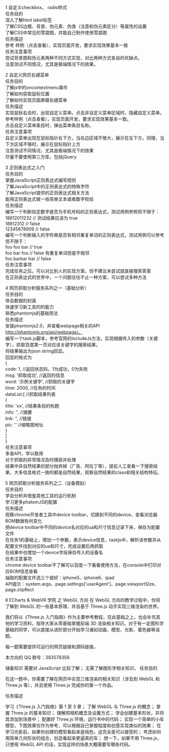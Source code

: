 1 自定义checkbox， radio样式  
任务目的  
深入了解html label标签  
了解CSS边框、背景、伪元素、伪类（注意和伪元素区分）等属性的设置  
了解CSS中常见的雪碧图，并能自己制作使用雪碧图  
任务描述  
参考 样例（点击查看），实现页面开发，要求实现效果基本一致  
任务注意事项  
尝试背景图和伪元素两种不同方式实现，对比两种方式各自的优缺点。  
注意测试不同情况，尤其是极端情况下的效果。  
  
2 自定义网页右键菜单  
任务目的  
了解js中的oncontextmenu事件  
了解如何获取鼠标位置  
了解如何实现页面屏蔽右键菜单  
任务描述  
实现鼠标右击时，出现自定义菜单。点击非自定义菜单区域时，隐藏自定义菜单。参考样例（点击查看），实现页面开发，要求实现效果基本一致。  
点击自定义菜单条目时，弹出菜单条目名称。  
任务注意事项  
自定义菜单出现在鼠标指针右下方，当右边区域不够大，展示在左下方，同理，当下方区域不够时，展示在鼠标指针上方  
注意测试不同情况，尤其是极端情况下的效果  
尽量不要使用第三方库，包括jQuery  

3 正则表达式之入门  
任务目的  
掌握JavaScript正则表达式编写规则  
了解JavaScript中的正则表达式的特殊字符  
了解JavaScript提供的正则表达式相关方法  
能用正则表达式做一些简单文本或者数字校验  
任务描述  
编写一个判断给定数字是否为手机号码的正则表达式，测试用例参照但不限于：  
18812011232  // 测试结果应该为 true  
18812312     // false  
12345678909  // false  
编写一个判断输入的字符串是否有相邻重复单词的正则表达式，测试用例可以参考但不限于：  
foo foo bar       // true  
foo bar foo       // false  有重复单词但是不相邻  
foo  barbar bar   // false  
任务注意事项  
完成任务之后，可以对比别人的实现方案，但不建议未尝试就直接搜索答案  
在正则表达式的世界中，一个问题往往不止一种方案，可以尝试多种方法  

4 网页抓取分析服务系列之一（基础分析）<br>
任务目的<br>
体会数据的封装<br>
快速学习新工具的的能力<br>
熟悉phantomjs的基础用法<br>
任务描述<br>
安装phantomjs2.0，并查看webpage相关的API http://phantomjs.org/api/webpage/。<br>
编写一个task.js脚本，参考官网的includeJs方法，实现根据传入的参数（关键字），抓取百度第一页对应该关键字的搜索结果。<br>
将结果输出为json string回显。<br>
回显的格式为<br>
   {<br>
       code: 1, //返回状态码，1为成功，0为失败<br>
       msg: '抓取成功', //返回的信息<br>
       word: '示例关键字', //抓取的关键字<br>
       time: 2000, //任务的时间<br>
       dataList:[   //抓取结果列表<br>
           {<br>
               title: 'xx',  //结果条目的标题<br>
               info: ‘’, //摘要<br>
               link: ‘’, //链接            <br>
               pic: '' //缩略图地址<br>
               }<br>
       ]<br>
   }<br>
任务注意事项<br>
多查API，学以致用<br>
对于抓取的异常情况及时捕获并处理<br>
结果中非自然结果的部分抛弃掉（广告、阿拉丁等），提前人工查看一下搜索结果，大多信息格式一致的都是自然结果，观察自然结果的class和相关结构特征。<br>

5 网页抓取分析服务系列之二（设备模拟）<br>
任务目的<br>
学会分析并借鉴其他工具的运行机制<br>
学习更多phatomJS的配置<br>
任务描述<br>
观察chrome开发者工具中device toolbar，切换到不同的device，查看浏览器BOM数据有何变化<br>
把device toolbar中不同的device名对应的ua和尺寸信息记录下来，保存为配置文件<br>
在任务1的基础上，增加一个参数，表示device信息，taskjs中，解析该参数并从配置文件找到对应的ua和尺寸，完成设置后再抓取<br>
在结果中也增加一个device字段保存传入的设备名<br>
任务注意事项<br>
chrome device toolbar不了解可以百度一下看看使用方法，在console中打印对应BOM信息查看<br>
抽取的配置文件选三个就好：iphone5、iphone6、ipad<br>
API提示：system.args、page.settings['userAgent']、page.viewportSize、page.clipRect<br>

6 ECharts & WebVR 学院 之 WebGL 方向
在 WebGL 方向的教学过程中，你将了解到 WebGL 的一些基本原理，并且基于 Three.js 动手实现三维渲染的世界。

我们将以《Three.js 入门指南》作为主要参考教程，在此基础之上，也会补充其他的学习资料，指导大家从零基础掌握前端 3D 渲染相关知识。对于有一定图形学基础的同学，可以直接从进阶部分开始学习诸如动画、模型、光影、着色器等话题。

每一题需要提供可运行的网页链接和源码链接。

本方向的 QQ 群号：383578356

储备知识
需要对 JavaScript 比较了解；
无需了解图形学相关知识。
任务目的

在这一题中，你需要了解在网页中实现三维渲染的相关知识（涉及到 WebGL 和 Three.js 等），并且使用 Three.js 完成你的第一个作品。

任务描述

学习《Three.js 入门指南》第 1 至 3 章；
了解 WebGL 与 Three.js 的概念；
掌握 Three.js 的基本知识；
理解照相机概念及设置方式；
学会创建基本形状，并将其添加到场景中；
配置好 Three.js 环境，运行书中的代码；
实现一个简单的小车模型，下图效果仅作为参考，可以根据自己掌握程度和创意实现类似的效果；
在学习光影前，如果你创建的模型看起来是纯色，这完全是可以接受的；
考虑如何用简单几何形状的组合，创造看起来更逼真的车；
想一下，如果不用 Three.js，只使用 WebGL API 的话，实现这样的场景大概需要写哪些代码。